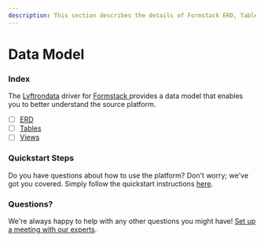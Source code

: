 ```yaml
---
description: This section describes the details of Formstack ERD, Tables, and Views.
---
```


# Data Model

### Index

The  [Lyftrondata](https://www.lyftrondata.com/) driver for [Formstack](https://www.lyftrondata.com/integration/formstack/)[ ](https://www.lyftrondata.com/integration/formstack/)provides a data model that enables you to better understand the source platform.

* [ ] [ERD](../../../business-analytics/formstack/data-model/erd.md)
* [ ] [Tables](../../../business-analytics/formstack/data-model/tables.md)
* [ ] [Views](../../../business-analytics/formstack/data-model/views.md)

### Quickstart Steps

Do you have questions about how to use the platform? Don't worry; we've got you covered. Simply follow the quickstart instructions [here](../../../../quickstart-steps.md).

### Questions? <a href="#questions" id="questions"></a>

We're always happy to help with any other questions you might have! [Set up a meeting with our experts](https://www.lyftrondata.com/book-a-meeting/).

